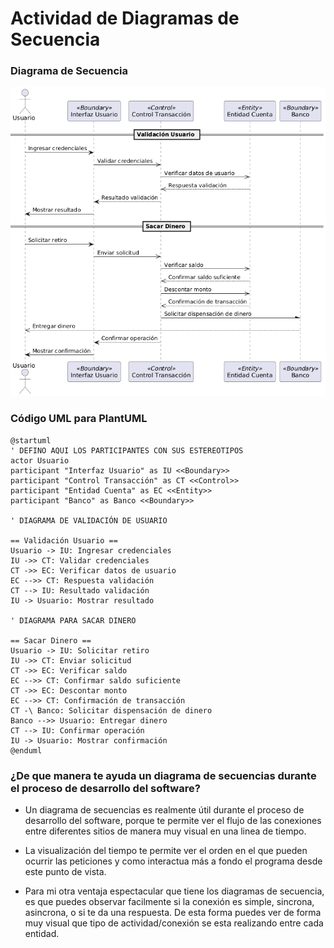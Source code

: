 # Actividad de Diagramas de Secuencia

### Diagrama de Secuencia
![Diagrama de Secuencia](Diagrama-De-Secuencia.png)

### Código UML para PlantUML

```
@startuml
' DEFINO AQUI LOS PARTICIPANTES CON SUS ESTEREOTIPOS
actor Usuario
participant "Interfaz Usuario" as IU <<Boundary>>
participant "Control Transacción" as CT <<Control>>
participant "Entidad Cuenta" as EC <<Entity>>
participant "Banco" as Banco <<Boundary>>

' DIAGRAMA DE VALIDACIÓN DE USUARIO

== Validación Usuario ==
Usuario -> IU: Ingresar credenciales
IU ->> CT: Validar credenciales
CT ->> EC: Verificar datos de usuario
EC -->> CT: Respuesta validación
CT --> IU: Resultado validación
IU -> Usuario: Mostrar resultado

' DIAGRAMA PARA SACAR DINERO

== Sacar Dinero ==
Usuario -> IU: Solicitar retiro
IU ->> CT: Enviar solicitud
CT ->> EC: Verificar saldo
EC -->> CT: Confirmar saldo suficiente
CT ->> EC: Descontar monto
EC -->> CT: Confirmación de transacción
CT -\ Banco: Solicitar dispensación de dinero
Banco -->> Usuario: Entregar dinero
CT --> IU: Confirmar operación
IU -> Usuario: Mostrar confirmación
@enduml
```

### ¿De que manera te ayuda un diagrama de secuencias durante el proceso de desarrollo del software?
- Un diagrama de secuencias es realmente útil durante el proceso de desarrollo del software, porque te permite ver el flujo de las conexiones entre diferentes sitios de manera muy visual en una linea de tiempo.

- La visualización del tiempo te permite ver el orden en el que pueden ocurrir las peticiones y como interactua más a fondo el programa desde este punto de vista.

- Para mi otra ventaja espectacular que tiene los diagramas de secuencia, es que puedes observar facilmente si la conexión es simple, sincrona, asincrona, o si te da una respuesta. De esta forma puedes ver de forma muy visual que tipo de actividad/conexión se esta realizando entre cada entidad.
